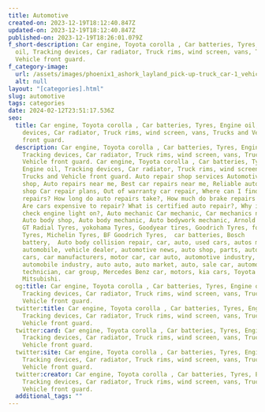 ```yaml
---
title: Automotive
created-on: 2023-12-19T18:12:40.847Z
updated-on: 2023-12-19T18:12:40.847Z
published-on: 2023-12-19T18:26:01.079Z
f_short-description: Car engine, Toyota corolla , Car batteries, Tyres, Engine
  oil, Tracking devices, Car radiator, Truck rims, wind screen, vans, Trucks and
  Vehicle front guard.
f_category-image:
  url: /assets/images/phoenix1_ashork_layland_pick-up-truck_car-1_vehicle-diesel_1.5_cargo_box_load_carrier_accra-ghana-gotogh.com.jpg
  alt: null
layout: "[categories].html"
slug: automotive
tags: categories
date: 2024-02-12T23:51:17.536Z
seo:
  title: Car engine, Toyota corolla , Car batteries, Tyres, Engine oil, Tracking
    devices, Car radiator, Truck rims, wind screen, vans, Trucks and Vehicle
    front guard.
  description: Car engine, Toyota corolla , Car batteries, Tyres, Engine oil,
    Tracking devices, Car radiator, Truck rims, wind screen, vans, Trucks and
    Vehicle front guard. Car engine, Toyota corolla , Car batteries, Tyres,
    Engine oil, Tracking devices, Car radiator, Truck rims, wind screen, vans,
    Trucks and Vehicle front guard. Auto repair shop services Automotive repair
    shop, Auto repairs near me, Best car repairs near me, Reliable auto repair
    shop Car repair plans, Out of warranty car repair, Where can I find auto
    repairs? How long do auto repairs take?, How much do brake repairs cost?,
    Are cars expensive to repair? What is certified auto repair?, Why is my
    check engine light on?, Auto mechanic Car mechanic, Car mechanics near me,
    Auto body shop, Auto body mechanic, Auto bodywork mechanic, Arnold battery,
    GT Radial Tyres, yokohama Tyres, Goodyear tires, Goodrich Tyres, fortune
    Tyres, Michelin Tyres, BF Goodrich Tyres,  car batteries, Bosch
    battery,  Auto body collision repair, car, auto, used cars, autos mechanic,
    automobile, vehicle dealer, automotive news, auto shop, parts, automatic
    cars, car manufacturers, motor car, car auto, automotive industry,
    automobile industry, auto auto, auto market, auto, sale car, automotive
    technician, car group, Mercedes Benz car, motors, kia cars, Toyota cars,
    Mitsubishi.
  og:title: Car engine, Toyota corolla , Car batteries, Tyres, Engine oil,
    Tracking devices, Car radiator, Truck rims, wind screen, vans, Trucks and
    Vehicle front guard.
  twitter:title: Car engine, Toyota corolla , Car batteries, Tyres, Engine oil,
    Tracking devices, Car radiator, Truck rims, wind screen, vans, Trucks and
    Vehicle front guard.
  twitter:card: Car engine, Toyota corolla , Car batteries, Tyres, Engine oil,
    Tracking devices, Car radiator, Truck rims, wind screen, vans, Trucks and
    Vehicle front guard.
  twitter:site: Car engine, Toyota corolla , Car batteries, Tyres, Engine oil,
    Tracking devices, Car radiator, Truck rims, wind screen, vans, Trucks and
    Vehicle front guard.
  twitter:creator: Car engine, Toyota corolla , Car batteries, Tyres, Engine oil,
    Tracking devices, Car radiator, Truck rims, wind screen, vans, Trucks and
    Vehicle front guard.
  additional_tags: ""
---
```

